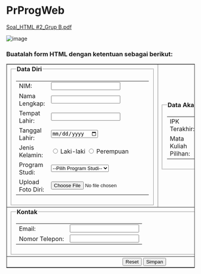 # PrProgWeb
[Soal_HTML #2_Grup B.pdf](https://github.com/user-attachments/files/18840850/Soal_HTML.2_Grup.B.pdf)


![image](https://github.com/user-attachments/assets/2c5f99ed-bb77-4ca3-9dd9-d579bd27ac5c)


<!DOCTYPE html>
<html lang="id">
<head>
    <meta charset="UTF-8">
    <meta name="viewport" content="width=device-width, initial-scale=1.0">
    <title>Form Pendaftaran Asisten Dosen FTI</title>
</head>
<body>
    <h3>Buatalah <b>form HTML</b> dengan ketentuan sebagai berikut:</h3>
    <form action="hasil.html" method="POST">
        <table border="1" cellspacing="0" cellpadding="5">
            <tr>
                <td>
                    <fieldset>
                        <legend><b>Data Diri</b></legend>
                        <table>
                            <tr>
                                <td>NIM:</td>
                                <td><input type="number" name="nim" required></td>
                            </tr>
                            <tr>
                                <td>Nama Lengkap:</td>
                                <td><input type="text" name="nama" required></td>
                            </tr>
                            <tr>
                                <td>Tempat Lahir:</td>
                                <td><input type="text" name="tempat" required></td>
                            </tr>
                            <tr>
                                <td>Tanggal Lahir:</td>
                                <td><input type="date" name="tanggal" required></td>
                            </tr>
                            <tr>
                                <td>Jenis Kelamin:</td>
                                <td>
                                    <input type="radio" name="gender" value="Laki-laki" required> Laki-laki
                                    <input type="radio" name="gender" value="Perempuan" required> Perempuan
                                </td>
                            </tr>
                            <tr>
                                <td>Program Studi:</td>
                                <td>
                                    <select name="prodi" required>
                                        <option value="">--Pilih Program Studi--</option>
                                        <option value="Informatika">Informatika</option>
                                        <option value="Sistem Informasi">Sistem Informasi</option>
                                    </select>
                                </td>
                            </tr>
                            <tr>
                                <td>Upload Foto Diri:</td>
                                <td><input type="file" name="foto" accept="image/*" required></td>
                            </tr>
                        </table>
                    </fieldset>
                </td>
                <td>
                    <fieldset>
                        <legend><b>Data Akademik & Pilihan</b></legend>
                        <table>
                            <tr>
                                <td>IPK Terakhir:</td>
                                <td><input type="number" step="0.01" name="ipk" required></td>
                            </tr>
                            <tr>
                                <td>Mata Kuliah Pilihan:</td>
                                <td>
                                    <input type="checkbox" name="mk1" value="Pemrograman Web"> Pemrograman Web<br>
                                    <input type="checkbox" name="mk2" value="Struktur Data"> Struktur Data<br>
                                    <input type="checkbox" name="mk3" value="Jaringan Komputer"> Jaringan Komputer
                                </td>
                            </tr>
                        </table>
                    </fieldset>
                </td>
            </tr>
            <tr>
                <td colspan="2">
                    <fieldset>
                        <legend><b>Kontak</b></legend>
                        <table>
                            <tr>
                                <td>Email:</td>
                                <td><input type="email" name="email" required></td>
                            </tr>
                            <tr>
                                <td>Nomor Telepon:</td>
                                <td><input type="number" name="telepon" required></td>
                            </tr>
                        </table>
                    </fieldset>
                </td>
            </tr>
            <tr>
                <td colspan="2" align="center">
                    <button type="reset">Reset</button>
                    <button type="submit">Simpan</button>
                </td>
            </tr>
        </table>
    </form>
</body>
</html>
